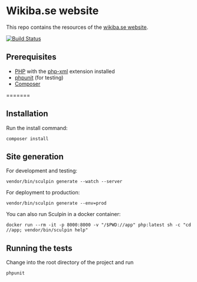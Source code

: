 # Wikiba.se website

This repo contains the resources of the [wikiba.se website](http://wikiba.se).

[![Build Status](https://travis-ci.org/wmde/Wikiba.se.svg?branch=master)](https://travis-ci.org/wmde/Wikiba.se)

## Prerequisites

- [PHP](https://www.php.net/manual/en/install.php) with the [php-xml](https://stackoverflow.com/questions/38793676/php-xml-extension-not-installed) extension installed
- [phpunit](https://phpunit.de/getting-started/phpunit-8.html) (for testing)
- [Composer](https://getcomposer.org/doc/00-intro.md)

=======

## Installation

Run the install command:

    composer install

## Site generation

For development and testing:

    vendor/bin/sculpin generate --watch --server

For deployment to production:

    vendor/bin/sculpin generate --env=prod

You can also run Sculpin in a docker container:

    docker run --rm -it -p 8000:8000 -v "/$PWD://app" php:latest sh -c "cd //app; vendor/bin/sculpin help"

## Running the tests

Change into the root directory of the project and run

    phpunit
